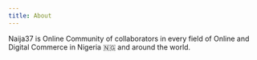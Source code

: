 ```yaml
---
title: About
---
```

Naija37 is Online Community of collaborators in every field of Online and Digital Commerce in Nigeria 🇳🇬 and around the world.
